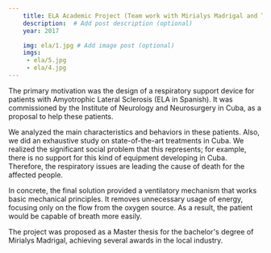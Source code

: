 ```yaml
---
    title: ELA Academic Project (Team work with Mirialys Madrigal and Tania Arteaga)
    description:  # Add post description (optional)
    year: 2017

    img: ela/1.jpg # Add image post (optional)
    imgs:
     - ela/5.jpg
     - ela/4.jpg
---
```


The primary motivation was the design of a respiratory support device for patients with Amyotrophic Lateral Sclerosis (ELA in Spanish). It was commissioned by the Institute of Neurology and Neurosurgery in Cuba, as a proposal to help these patients. 

We analyzed the main characteristics and behaviors in these patients. Also, we did an exhaustive study on state-of-the-art treatments in Cuba. We realized the significant social problem that this represents; for example, there is no support for this kind of equipment developing in Cuba. Therefore, the respiratory issues are leading the cause of death for the affected people.

In concrete, the final solution provided a ventilatory mechanism that works basic mechanical principles. It removes unnecessary usage of energy, focusing only on the flow from the oxygen source. As a result, the patient would be capable of breath more easily.

The project was proposed as a Master thesis for the bachelor's degree of Mirialys Madrigal, achieving several awards in the local industry.